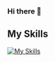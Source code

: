 ### Hi there 👋

## My Skills
[![My Skills](https://skillicons.dev/icons?i=py,c,cpp,cs,octave,java,kotlin,idea,ps,blender,unity,selenium,wordpress,md,regex&theme=dark&perline=5)](https://skillicons.dev)

<!--
**telur4/telur4** is a ✨ _special_ ✨ repository because its `README.md` (this file) appears on your GitHub profile.

Here are some ideas to get you started:

- 🔭 I’m currently working on ...
- 🌱 I’m currently learning ...
- 👯 I’m looking to collaborate on ...
- 🤔 I’m looking for help with ...
- 💬 Ask me about ...
- 📫 How to reach me: ...
- 😄 Pronouns: ...
- ⚡ Fun fact: ...
-->
